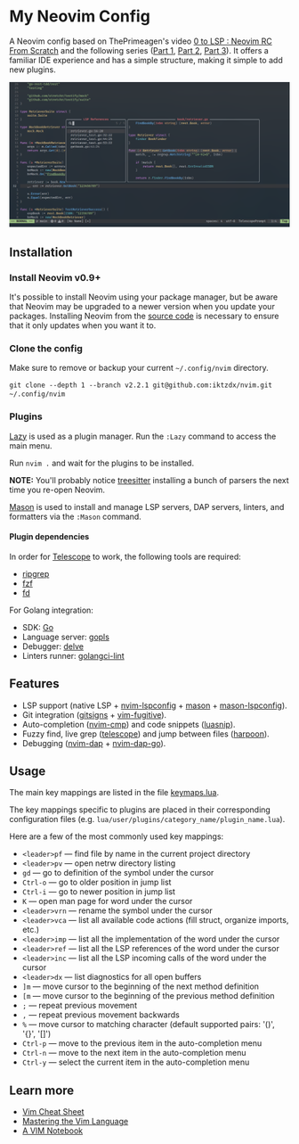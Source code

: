 # My Neovim Config

A Neovim config based on ThePrimeagen's video [0 to LSP : Neovim RC From Scratch](https://youtu.be/w7i4amO_zaE?si=xstN83ebvGg8GgCt) and the following series ([Part 1](https://youtu.be/ZWWxwwUsPNw?si=B8oR7QCCAE6t0vlE), [Part 2](https://youtu.be/c0Xmd4PGino?si=52GovTGAj3cRIgPl), [Part 3](https://youtu.be/MuUrCcvE-Yw?si=222vzBRjywjIhDhj)). It offers a familiar IDE experience and has a simple structure, making it simple to add new plugins.

![nvim screenshot](nvim.png)

## Installation

### Install Neovim v0.9+

It's possible to install Neovim using your package manager, but be aware that Neovim may be upgraded to a newer version when you update your packages.
Installing Neovim from the [source code](https://github.com/neovim/neovim/wiki/#install-from-source) is necessary to ensure that it only updates when you want it to.

### Clone the config

Make sure to remove or backup your current `~/.config/nvim` directory.

```
git clone --depth 1 --branch v2.2.1 git@github.com:iktzdx/nvim.git ~/.config/nvim
```

### Plugins

[Lazy](https://github.com/folke/lazy.nvim) is used as a plugin manager. Run the `:Lazy` command to access the main menu.

Run `nvim .` and wait for the plugins to be installed.

**NOTE:** You'll probably notice [treesitter](https://github.com/nvim-treesitter/nvim-treesitter) installing a bunch of parsers the next time you re-open Neovim.

[Mason](https://github.com/williamboman/mason.nvim) is used to install and manage LSP servers, DAP servers, linters, and formatters via the `:Mason` command.

#### Plugin dependencies

In order for [Telescope](https://github.com/nvim-telescope/telescope.nvim) to work, the following tools are required:
- [ripgrep](https://github.com/BurntSushi/ripgrep)
- [fzf](https://github.com/junegunn/fzf)
- [fd](https://github.com/sharkdp/fd)

For Golang integration:
- SDK: [Go](https://go.dev/)
- Language server: [gopls](https://pkg.go.dev/golang.org/x/tools/gopls#readme-installation)
- Debugger: [delve](https://github.com/go-delve/delve)
- Linters runner: [golangci-lint](https://github.com/golangci/golangci-lint)

## Features

- LSP support (native LSP + [nvim-lspconfig](https://github.com/neovim/nvim-lspconfig) + [mason](https://github.com/williamboman/mason.nvim) + [mason-lspconfig](https://github.com/williamboman/mason-lspconfig.nvim)).
- Git integration ([gitsigns](https://github.com/lewis6991/gitsigns.nvim) + [vim-fugitive](https://github.com/tpope/vim-fugitive)).
- Auto-completion ([nvim-cmp](https://github.com/hrsh7th/nvim-cmp)) and code snippets ([luasnip](https://github.com/L3MON4D3/LuaSnip)).
- Fuzzy find, live grep ([telescope](https://github.com/nvim-telescope/telescope.nvim)) and jump between files ([harpoon](https://github.com/ThePrimeagen/harpoon)).
- Debugging ([nvim-dap](https://github.com/mfussenegger/nvim-dap) + [nvim-dap-go](https://github.com/leoluz/nvim-dap-go)).

## Usage

The main key mappings are listed in the file [keymaps.lua](lua/user/config/keymaps.lua).

The key mappings specific to plugins are placed in their corresponding configuration files (e.g. `lua/user/plugins/category_name/plugin_name.lua`).

Here are a few of the most commonly used key mappings:

- `<leader>pf` — find file by name in the current project directory
- `<leader>pv` — open netrw directory listing
- `gd` — go to definition of the symbol under the cursor
- `Ctrl-o` — go to older position in jump list
- `Ctrl-i` — go to newer position in jump list
- `K` — open man page for word under the cursor
- `<leader>vrn` — rename the symbol under the cursor
- `<leader>vca` — list all available code actions (fill struct, organize imports, etc.)
- `<leader>imp` — list all the implementation of the word under the cursor 
- `<leader>ref` — list all the LSP references of the word under the cursor 
- `<leader>inc` — list all the LSP incoming calls of the word under the cursor 
- `<leader>dx` — list diagnostics for all open buffers
- `]m` — move cursor to the beginning of the next method definition
- `[m` — move cursor to the beginning of the previous method definition
- `;` — repeat previous movement
- `,` — repeat previous movement backwards
- `%` — move cursor to matching character (default supported pairs: '()', '{}', '[]')
- `Ctrl-p` — move to the previous item in the auto-completion menu
- `Ctrl-n` — move to the next item in the auto-completion menu
- `Ctrl-y` — select the current item in the auto-completion menu

## Learn more

- [Vim Cheat Sheet](https://vim.rtorr.com/)
- [Mastering the Vim Language](https://youtu.be/wlR5gYd6um0?si=-ZFLkO2ZvqYdIiZI)
- [A VIM Notebook](https://github.com/omerxx/vim-notebook)

